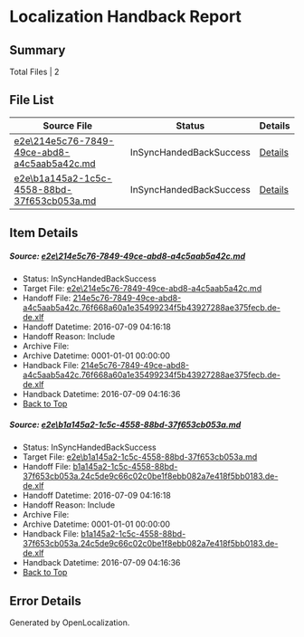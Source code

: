 # <a name='report-top'></a> Localization Handback Report

## Summary
 Total Files | 2

## File List
 Source File | Status | Details 
 ----------- | ------ | ------- 
 [e2e\214e5c76-7849-49ce-abd8-a4c5aab5a42c.md](https://github.com/OpenLocalizationTestOrg/oltest/blob/6c40e399b7d46e0b5f66dc3bd0d2e354ab64c28f/e2e/214e5c76-7849-49ce-abd8-a4c5aab5a42c.md) | InSyncHandedBackSuccess | [Details](#0c09035ec826964079149f606eb5408ca7d1c6a22)
 [e2e\b1a145a2-1c5c-4558-88bd-37f653cb053a.md](https://github.com/OpenLocalizationTestOrg/oltest/blob/5aa19af20f9ecf091c384326e72b3175d4a65225/e2e/b1a145a2-1c5c-4558-88bd-37f653cb053a.md) | InSyncHandedBackSuccess | [Details](#3037f743901f6602c7a85612fc089f2cb2345c3f4)

## Item Details
##### <a name='0c09035ec826964079149f606eb5408ca7d1c6a22'></a> Source: [e2e\214e5c76-7849-49ce-abd8-a4c5aab5a42c.md](https://github.com/OpenLocalizationTestOrg/oltest/blob/6c40e399b7d46e0b5f66dc3bd0d2e354ab64c28f/e2e/214e5c76-7849-49ce-abd8-a4c5aab5a42c.md)
* Status: InSyncHandedBackSuccess
* Target File: [e2e\214e5c76-7849-49ce-abd8-a4c5aab5a42c.md](https://github.com/OpenLocalizationTestOrg/oltest-dede-fly/blob/8b8950853da146e4058ec5563285310f3b5ce092/e2e/214e5c76-7849-49ce-abd8-a4c5aab5a42c.md)
* Handoff File: [214e5c76-7849-49ce-abd8-a4c5aab5a42c.76f668a60a1e35499234f5b43927288ae375fecb.de-de.xlf](https://github.com/OpenLocalizationTestOrg/olhandoff-e2e/blob/9074161da7382d4e4bd6120be7a4c1d3b4c9b046/ol-handoff/OpenLocalizationTestOrg/oltest-dede-fly/ci/mt/214e5c76-7849-49ce-abd8-a4c5aab5a42c.76f668a60a1e35499234f5b43927288ae375fecb.de-de.xlf)
* Handoff Datetime: 2016-07-09 04:16:18
* Handoff Reason: Include
* Archive File: 
* Archive Datetime: 0001-01-01 00:00:00
* Handback File: [214e5c76-7849-49ce-abd8-a4c5aab5a42c.76f668a60a1e35499234f5b43927288ae375fecb.de-de.xlf](https://github.com/OpenLocalizationTestOrg/olhandback-e2e/blob/7dd6068beea03388346611eb98c98468e63dc1c0/ol-handback/OpenLocalizationTestOrg/oltest-dede-fly/ci/mt/214e5c76-7849-49ce-abd8-a4c5aab5a42c.76f668a60a1e35499234f5b43927288ae375fecb.de-de.xlf)
* Handback Datetime: 2016-07-09 04:16:36
* [Back to Top](#report-top)

##### <a name='3037f743901f6602c7a85612fc089f2cb2345c3f4'></a> Source: [e2e\b1a145a2-1c5c-4558-88bd-37f653cb053a.md](https://github.com/OpenLocalizationTestOrg/oltest/blob/5aa19af20f9ecf091c384326e72b3175d4a65225/e2e/b1a145a2-1c5c-4558-88bd-37f653cb053a.md)
* Status: InSyncHandedBackSuccess
* Target File: [e2e\b1a145a2-1c5c-4558-88bd-37f653cb053a.md](https://github.com/OpenLocalizationTestOrg/oltest-dede-fly/blob/8b8950853da146e4058ec5563285310f3b5ce092/e2e/b1a145a2-1c5c-4558-88bd-37f653cb053a.md)
* Handoff File: [b1a145a2-1c5c-4558-88bd-37f653cb053a.24c5de9c66c02c0be1f8ebb082a7e418f5bb0183.de-de.xlf](https://github.com/OpenLocalizationTestOrg/olhandoff-e2e/blob/9074161da7382d4e4bd6120be7a4c1d3b4c9b046/ol-handoff/OpenLocalizationTestOrg/oltest-dede-fly/ci/mt/b1a145a2-1c5c-4558-88bd-37f653cb053a.24c5de9c66c02c0be1f8ebb082a7e418f5bb0183.de-de.xlf)
* Handoff Datetime: 2016-07-09 04:16:18
* Handoff Reason: Include
* Archive File: 
* Archive Datetime: 0001-01-01 00:00:00
* Handback File: [b1a145a2-1c5c-4558-88bd-37f653cb053a.24c5de9c66c02c0be1f8ebb082a7e418f5bb0183.de-de.xlf](https://github.com/OpenLocalizationTestOrg/olhandback-e2e/blob/7dd6068beea03388346611eb98c98468e63dc1c0/ol-handback/OpenLocalizationTestOrg/oltest-dede-fly/ci/mt/b1a145a2-1c5c-4558-88bd-37f653cb053a.24c5de9c66c02c0be1f8ebb082a7e418f5bb0183.de-de.xlf)
* Handback Datetime: 2016-07-09 04:16:36
* [Back to Top](#report-top)


## Error Details

Generated by OpenLocalization.
